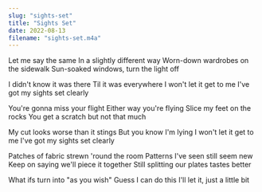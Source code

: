 ```yaml
---
slug: "sights-set"
title: "Sights Set"
date: 2022-08-13
filename: "sights-set.m4a"
---
```


Let me say the same
In a slightly different way
Worn-down wardrobes on the sidewalk
Sun-soaked windows, turn the light off

I didn't know it was there
Til it was everywhere
I won't let it get to me
I've got my sights set clearly

You're gonna miss your flight
Either way you're flying
Slice my feet on the rocks
You get a scratch but not that much

My cut looks worse than it stings
But you know I'm lying
I won't let it get to me
I've got my sights set clearly

Patches of fabric strewn 'round the room
Patterns I've seen still seem new
Keep on saying we'll piece it together
Still splitting our plates tastes better

What ifs turn into "as you wish"
Guess I can do this
I'll let it, just a little bit
